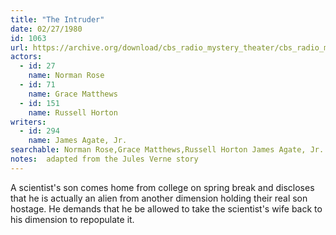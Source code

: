 ```yaml
---
title: "The Intruder"
date: 02/27/1980
id: 1063
url: https://archive.org/download/cbs_radio_mystery_theater/cbs_radio_mystery_theater-1051-1100.zip/cbs_radio_mystery_theater-1051-1100%2Fcbsrmt_1063_the_intruder.mp3
actors:  
  - id: 27
    name: Norman Rose  
  - id: 71
    name: Grace Matthews  
  - id: 151
    name: Russell Horton
writers:  
  - id: 294
    name: James Agate, Jr.
searchable: Norman Rose,Grace Matthews,Russell Horton James Agate, Jr.
notes:  adapted from the Jules Verne story
---
```

A scientist's son comes home from college on spring break and discloses that he is actually an alien from another dimension holding their real son hostage. He demands that he be allowed to take the scientist's wife back to his dimension to repopulate it.